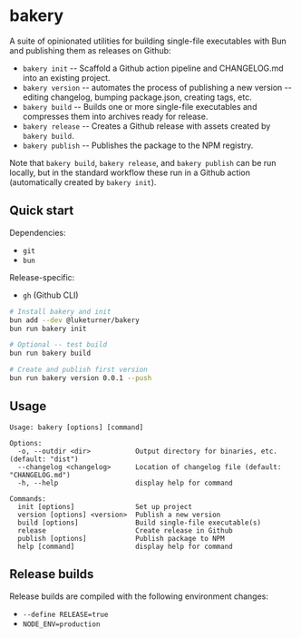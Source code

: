 # bakery

A suite of opinionated utilities for building single-file executables with Bun and publishing them as releases on Github:

- `bakery init` -- Scaffold a Github action pipeline and CHANGELOG.md into an existing project.
- `bakery version` -- automates the process of publishing a new version -- editing changelog, bumping package.json, creating tags, etc.
- `bakery build` -- Builds one or more single-file executables and compresses them into archives ready for release.
- `bakery release` -- Creates a Github release with assets created by `bakery build`.
- `bakery publish` -- Publishes the package to the NPM registry.

Note that `bakery build`, `bakery release`, and `bakery publish` can be run locally, but in the standard workflow these run in a Github action (automatically created by `bakery init`).

## Quick start

Dependencies:

- `git`
- `bun`

Release-specific:

- `gh` (Github CLI)

```bash
# Install bakery and init
bun add --dev @luketurner/bakery
bun run bakery init

# Optional -- test build
bun run bakery build

# Create and publish first version
bun run bakery version 0.0.1 --push
```

## Usage

```
Usage: bakery [options] [command]

Options:
  -o, --outdir <dir>           Output directory for binaries, etc. (default: "dist")
  --changelog <changelog>      Location of changelog file (default: "CHANGELOG.md") 
  -h, --help                   display help for command

Commands:
  init [options]               Set up project
  version [options] <version>  Publish a new version
  build [options]              Build single-file executable(s)
  release                      Create release in Github
  publish [options]            Publish package to NPM
  help [command]               display help for command
```

## Release builds

Release builds are compiled with the following environment changes:

- `--define RELEASE=true`
- `NODE_ENV=production`
